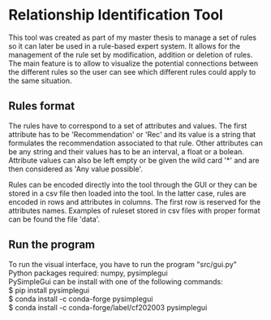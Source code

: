 # Relationship Identification Tool
This tool was created as part of my master thesis to manage a set of rules so it can later be used in a rule-based expert system.
It allows for the management of the rule set by modification, addition or deletion of rules. The main feature is to allow to visualize the potential connections between the different rules so the user can see which different rules could apply to the same situation.

## Rules format
The rules have to correspond to a set of attributes and values. The first attribute has to be 'Recommendation' or 'Rec' and its value is a string that formulates the recommendation associated to that rule. Other attributes can be any string and their values has to be an interval, a float or a bolean. Attribute values can also be left empty or be given the wild card '*' and are then considered as 'Any value possible'.

Rules can be encoded directly into the tool through the GUI or they can be stored in a csv file then loaded into the tool. In the latter case, rules are encoded in rows and attributes in columns. The first row is reserved for the attributes names. Examples of ruleset stored in csv files with proper format can be found the file 'data'.

## Run the program
To run the visual interface, you have to run the program "src/gui.py"  
Python packages required: numpy, pysimplegui  
PySimpleGui can be install with one of the following commands:  
$ pip install pysimplegui  
$ conda install -c conda-forge pysimplegui  
$ conda install -c conda-forge/label/cf202003 pysimplegui
